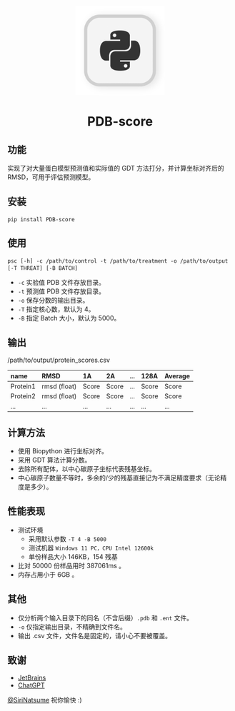 <div align="center">
     <img alt="img.jpg" height="200" src="avatar.png" width="200"/>
</div>
<h1 align="center">PDB-score</h1>


## 功能
实现了对大量蛋白模型预测值和实际值的 GDT 方法打分，并计算坐标对齐后的 RMSD，可用于评估预测模型。


## 安装
```
pip install PDB-score
```


## 使用
```aiignore
psc [-h] -c /path/to/control -t /path/to/treatment -o /path/to/output [-T THREAT] [-B BATCH]
```
- `-c` 实验值 PDB 文件存放目录。
- `-t` 预测值 PDB 文件存放目录。
- `-o` 保存分数的输出目录。
- `-T` 指定核心数，默认为 4。
- `-B` 指定 Batch 大小，默认为 5000。

## 输出
/path/to/output/protein_scores.csv

| name     | RMSD         | 1A    | 2A    | ... | 128A  | Average |
|:---------|:-------------|:------|:------|:----|:------|:--------|
| Protein1 | rmsd (float) | Score | Score | ... | Score | Score   |
| Protein2 | rmsd (float) | Score | Score | ... | Score | Score   |
| ...      | ...          | ...   | ...   | ... | ...   | ...     |

## 计算方法
- 使用 Biopython 进行坐标对齐。
- 采用 GDT 算法计算分数。
- 去除所有配体，以中心碳原子坐标代表残基坐标。
- 中心碳原子数量不等时，多余的/少的残基直接记为不满足精度要求（无论精度是多少）。

## 性能表现
- 测试环境
  - 采用默认参数 `-T 4 -B 5000`
  - 测试机器 `Windows 11 PC，CPU Intel 12600k`
  - 单份样品大小 146KB，154 残基
- 比对 50000 份样品用时 387061ms 。
- 内存占用小于 6GB 。


## 其他
- 仅分析两个输入目录下的同名（不含后缀）`.pdb` 和 `.ent` 文件。
- `-o` 仅指定输出目录，不精确到文件名。
- 输出 .csv 文件，文件名是固定的，请小心不要被覆盖。


## 致谢
- [JetBrains](https://www.jetbrains.com/zh-cn/)
- [ChatGPT](https://www.chatgpt.com)

[@SiriNatsume](https://github.com/SiriNatsume)
祝你愉快 :)
